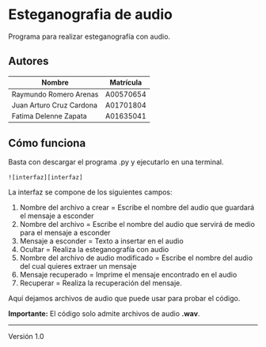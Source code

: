# Esteganografia de audio
Programa para realizar esteganografía con audio.

## Autores
| Nombre                   | Matrícula |
|--------------------------|-----------|
| Raymundo Romero Arenas   | A00570654 |
| Juan Arturo Cruz Cardona | A01701804 |
| Fatima Delenne Zapata    | A01635041 |

## Cómo funciona
Basta con descargar el programa .py y ejecutarlo en una terminal.

    ![interfaz][interfaz]

La interfaz se compone de los siguientes campos:
1) Nombre del archivo a crear = Escribe el nombre del audio que guardará el mensaje a esconder
2) Nombre del archivo = Escribe el nombre del audio que servirá de medio para el mensaje a esconder
3) Mensaje a esconder = Texto a insertar en el audio 
4) Ocultar = Realiza la esteganografía con audio
5) Nombre del archivo de audio modificado = Escribe el nombre del audio del cual quieres extraer un mensaje
6) Mensaje recuperado = Imprime el mensaje encontrado en el audio
7) Recuperar = Realiza la recuperación del mensaje.

Aquí dejamos archivos de audio que puede usar para probar el código.

<strong>Importante:</strong> El código solo admite archivos de audio <strong>.wav</strong>.

[interfaz]: interfaz.jpg

***
Versión 1.0
